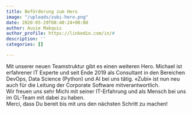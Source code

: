 ```yaml
---
title: Beförderung zum Hero
image: "/uploads/zubi-hero.png"
date: 2020-05-29T08:40:24+00:00
author: Ausie Makquis
author_profile: https://linkedin.com/in/#
description: ''
categories: []

---
```

Mit unserer neuen Teamstruktur gibt es einen weiteren Hero. Michael ist erfahrener IT Experte und seit Ende 2019 als Consultant in den Bereichen DevOps, Data Science (Python) und AI bei uns tätig. «Zubi» ist nun neu auch für die Leitung der Corporate Software mitverantwortlich.  
Wir freuen uns sehr Michi mit seiner IT-Erfahrung und als Mensch bei uns im GL-Team mit dabei zu haben.  
Merci, dass Du bereit bis mit uns den nächsten Schritt zu machen!